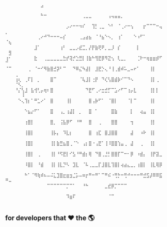 ⠀⠀⠀⠀⠀⠀⠀⠀⠀⠀⠀⣠⠀⠀⠀⠀⠀⠀⠀⠀⠀⠀⠀⠀⠀⠀⠀⠀⠀⠀⠀⠀⠀⠀⠀⠀⠀⠀⠀⠀⠀⠀⠀⠀⠀⠀⠀⠀⠀⠀⠀⠀⠀⠀⠀
⠀⠀⠀⠀⠀⠀⠀⠀⠀⠀⠀⠓⠒⠀⠀⠀⠀⠀⠀⠀⠀⠀⠀⠀⢀⣀⣀⠀⠀⠀⠀⠀⢠⢤⣤⣤⡀⠀⠀⠀⠀⠀⠀⠀⠀⠀⠀⠀⠀⠀⠀⠀⠀⠀⠀
⠀⠀⠀⠀⠀⠀⠀⠀⠀⠀⠀⠀⠀⠀⠀⠀⠀⠀⠀⡠⠔⠒⠒⠲⠎⠀⠀⢹⡃⢀⣀⠀⠑⠃⠀⠈⢀⠔⠒⢢⠀⠀⠀⡖⠉⠉⠉⠒⢤⡀⠀⠀⠀⠀⠀
⠀⠀⠀⠀⠀⠀⠀⠀⠀⠀⢀⠔⠚⠙⠒⠒⠒⠤⡎⠀⠀⠀⠀⢀⣠⣴⣦⠀⠈⠘⣦⠑⠢⡀⠀⢰⠁⠀⠀⠀⠑⠰⠋⠁⠀⠀⠀⠀⠀⠈⢦⠀⠀⠀⠀
⠀⠀⠀⠀⠀⠀⠀⠀⠀⣸⠁⠀⠀⠀⠀⠀⠀⢰⠃⠀⣀⣀⡠⣞⣉⡀⡜⡟⣷⢟⠟⡀⣀⡸⠀⡎⠀⠀⠀⠀⠀⡇⠀⠀⠀⠀⠀⠀⠀⠀⣻⠀⠀⠀⠀
⢰⠂⠀⠀⠀⠀⠀⠀⠀⣗⠀⠀⢀⣀⣀⣀⣀⣀⣓⡞⢽⡚⣑⣛⡇⢸⣷⠓⢻⣟⡿⠻⣝⢢⠀⢇⣀⡀⠀⠀⠀⢈⠗⠒⢶⣶⣶⡾⠋⠉⠀⠀⠀⠀⠀
⠈⠉⠀⠀⠀⠀⠀⢀⠀⠈⠒⠊⠻⣷⣿⣚⡽⠃⠉⠀⠀⠙⠿⣌⠳⣼⡇⠀⣸⣟⡑⢄⠘⢸⢀⣾⠾⠥⣀⠤⠖⠁⠀⠀⠀⢸⡇⠀⠀⠀⠀⠀⢀⠀⠀
⠀⠀⠀⢰⢆⠀⢀⠏⡇⠀⡀⠀⠀⠀⣿⠉⠀⠀⠀⠀⠀⠀⠀⠈⢧⣸⡇⢐⡟⠀⠙⢎⢣⣿⣾⡷⠊⠉⠙⠢⠀⠀⠀⠀⠀⢸⡇⢀⠀⠀⠀⠀⠈⠣⡀
⠀⠀⠀⠘⡌⢣⣸⠀⣧⢺⢃⡤⢶⠆⣿⠀⠀⠀⠀⠀⠀⠀⠀⠀⠀⠙⣟⠋⢀⠔⣒⣚⡋⠉⣡⠔⠋⠉⢰⡤⣇⠀⠀⠀⠀⢸⡇⡇⠀⠀⠀⠀⠀⠀⠸
⠀⠀⠀⠀⠑⢄⢹⡆⠁⠛⣁⠔⠁⠀⣿⠀⠀⠀⠀⢸⡇⠀⠀⠀⠀⠀⣿⢠⡷⠋⠁⠀⠈⣿⡇⠀⠀⠀⠈⡇⠉⠀⠀⠀⠀⢸⡇⠀⠀⠀⠀⠀⠀⠀⠀
⠀⠀⠀⠀⠀⠀⠑⣦⡔⠋⠁⠀⠀⠀⣿⠀⠀⢠⡀⢰⣼⡇⠀⡀⠀⠀⣿⠀⠁⠀⠀⠀⠀⣿⣷⠀⠀⠀⠀⡇⠀⠀⢴⣤⠀⢸⡇⠀⠀⠀⠀⠀⠀⠀⠀
⠀⠀⠀⠀⠀⠀⢰⣿⡇⠀⠀⠀⠀⠀⣿⡀⠀⢨⣧⡿⠋⠀⠘⠛⠀⠀⣿⠀⠀⢀⠀⠀⠀⣿⣿⠀⠀⠀⠀⢲⠀⠀⠀⠀⠀⢸⡇⠀⠀⠀⠀⠀⠀⠀⠀
⠀⠀⠀⠀⠀⠀⢸⣿⡇⠀⠀⠀⠀⠀⢸⡧⡄⠀⠹⣇⡆⠀⠀⠀⠀⠀⣿⠀⢰⣏⠀⣿⣸⣿⣿⠀⠀⠀⠀⣼⠀⠀⠰⠗⠀⢸⡇⠀⠀⠀⠀⠀⠀⠀⠀
⠀⠀⠀⠀⠀⠀⢸⣿⡇⠀⠀⠀⠀⠀⢸⡇⣷⣛⣦⣿⢀⠈⠑⠀⢠⡆⣿⠐⢠⣟⠁⢸⠸⣿⣿⢱⣤⢀⠀⣼⠀⠀⢀⠀⠀⢸⡇⠀⠀⠀⠀⠀⠀⠀⠀
⠀⠀⠀⠀⠀⠀⢸⣿⡇⠀⢀⠀⠀⠀⢸⡇⠘⠫⣟⡇⠊⣣⠘⠛⣾⡆⢿⠀⠙⣿⢀⣘⡃⣿⣿⡏⠉⠒⠂⡿⠀⠰⣾⡄⠀⢸⡟⣽⣀⠀⠀⠀⠀⠀⠀
⠀⠀⠀⠀⠀⠀⠸⣿⡇⠀⠘⣾⠀⠀⢸⡇⢸⣇⡙⠣⠀⣹⣇⠀⠈⠧⢀⣀⣀⡏⣸⣿⣇⢹⣿⡇⢴⣴⣄⣀⡀⢰⣿⡇⠀⢸⣇⢿⡿⠀⠀⠀⠀⠀⠀
⠀⠀⠀⠀⠀⠀⠓⠁⠈⠻⢷⠾⠦⠤⠬⣅⣹⣿⣖⣶⣲⣈⡥⠤⠶⡖⠛⠒⠛⠁⠉⠛⠮⠐⢛⡓⠒⢛⠚⠒⠒⠒⠛⣚⣫⡼⠿⠿⣯⠛⠤⠀⠀⠀⠀
⠀⠀⠀⠀⠀⠀⠀⠀⠀⠀⠀⠀⠀⠉⠉⠉⠉⠉⠉⡉⠉⠁⠀⠀⠘⠓⠀⠀⠀⠀⠀⣀⣞⡿⡉⠉⠉⠉⠀⠀⠀⠀⠀⠀⠀⠀⠀⠀⠀⠀⠀⠀⠀⠀⠀
⠀⠀⠀⠀⠀⠀⠀⠀⠀⠀⠀⠀⠀⠀⠀⠀⠀⠀⠀⠹⣶⠏⠀⠀⠀⠀⠀⠀⠀⠀⠀⠀⠈⠉⠀⠀⠀⠀⠀⠀⠀⠀⠀⠀⠀⠀⠀⠀⠀⠀⠀⠀⠀⠀⠀

## for developers that ❤️ the 🌎️
